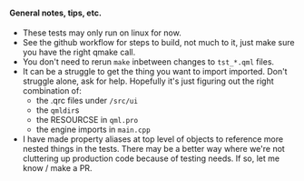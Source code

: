 #### General notes, tips, etc.

* These tests may only run on linux for now.
* See the github workflow for steps to build, not much to it, just make sure you have the right qmake call.
* You don't need to rerun `make` inbetween changes to `tst_*.qml` files.
* It can be a struggle to get the thing you want to import imported. Don't struggle alone, ask for help. Hopefully it's
  just figuring out the right combination of:
  * the .qrc files under `/src/ui`
  * the `qmldir`s
  * the RESOURCSE in `qml.pro`
  * the engine imports in `main.cpp`
* I have made property aliases at top level of objects to reference more nested things in the tests. There may be a
  better way where we're not cluttering up production code because of testing needs. If so, let me know / make a PR.
